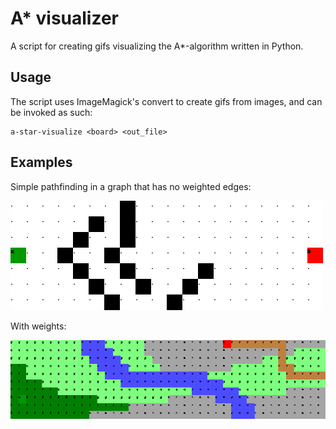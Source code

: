 # A* visualizer

A script for creating gifs visualizing the A*-algorithm written in Python.

## Usage

The script uses ImageMagick's convert to create gifs from images, and can be invoked as such:
```
a-star-visualize <board> <out_file>
```

## Examples

Simple pathfinding in a graph that has no weighted edges:

![Alt Text](https://github.com/thomaav/a-star-visualization/raw/master/example_gifs/no-costs.gif)

With weights:

![Alt Text](https://github.com/thomaav/a-star-visualization/raw/master/example_gifs/with-costs.gif)